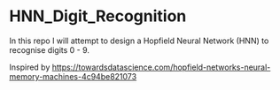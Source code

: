 # HNN_Digit_Recognition
 In this repo I will attempt to design a Hopfield Neural Network (HNN) to recognise digits 0 - 9.

 Inspired by https://towardsdatascience.com/hopfield-networks-neural-memory-machines-4c94be821073
